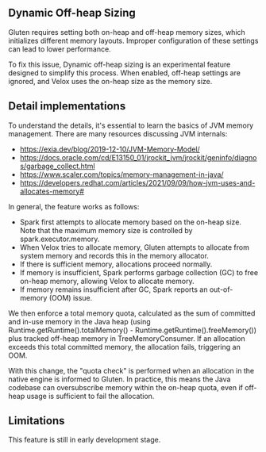 ## Dynamic Off-heap Sizing
Gluten requires setting both on-heap and off-heap memory sizes, which initializes different memory layouts. Improper configuration of these settings can lead to lower performance. 

To fix this issue, Dynamic off-heap sizing is an experimental feature designed to simplify this process. When enabled, off-heap settings are ignored, and Velox uses the on-heap size as the memory size.
## Detail implementations
To understand the details, it's essential to learn the basics of JVM memory management. There are many resources discussing JVM internals:
- https://exia.dev/blog/2019-12-10/JVM-Memory-Model/
- https://docs.oracle.com/cd/E13150_01/jrockit_jvm/jrockit/geninfo/diagnos/garbage_collect.html
- https://www.scaler.com/topics/memory-management-in-java/
- https://developers.redhat.com/articles/2021/09/09/how-jvm-uses-and-allocates-memory#

In general, the feature works as follows:

- Spark first attempts to allocate memory based on the on-heap size. Note that the maximum memory size is controlled by spark.executor.memory.
- When Velox tries to allocate memory, Gluten attempts to allocate from system memory and records this in the memory allocator.
- If there is sufficient memory, allocations proceed normally.
- If memory is insufficient, Spark performs garbage collection (GC) to free on-heap memory, allowing Velox to allocate memory.
- If memory remains insufficient after GC, Spark reports an out-of-memory (OOM) issue.

We then enforce a total memory quota, calculated as the sum of committed and in-use memory in the Java heap (using Runtime.getRuntime().totalMemory() - Runtime.getRuntime().freeMemory()) plus tracked off-heap memory in TreeMemoryConsumer. If an allocation exceeds this total committed memory, the allocation fails, triggering an OOM.

With this change, the "quota check" is performed when an allocation in the native engine is informed to Gluten. In practice, this means the Java codebase can oversubscribe memory within the on-heap quota, even if off-heap usage is sufficient to fail the allocation.

## Limitations

This feature is still in early development stage.